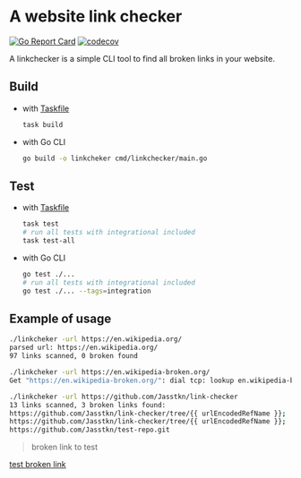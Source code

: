 # A website link checker

[![Go Report Card](https://goreportcard.com/badge/github.com/Jasstkn/link-checker)](https://goreportcard.com/report/github.com/Jasstkn/link-checker)
[![codecov](https://codecov.io/gh/Jasstkn/link-checker/branch/master/graph/badge.svg?token=Q95TYDZXJP)](https://codecov.io/gh/Jasstkn/link-checker)

A linkchecker is a simple CLI tool to find all broken links in your website. 

## Build

- with [Taskfile][1]

    ```bash
    task build
    ```

- with Go CLI

    ```bash
    go build -o linkcheker cmd/linkchecker/main.go
    ```

## Test


- with [Taskfile][1]

    ```bash
    task test
    # run all tests with integrational included
    task test-all
    ```

- with Go CLI

    ```bash
    go test ./...
    # run all tests with integrational included
    go test ./... --tags=integration
    ```

## Example of usage

```bash
./linkcheker -url https://en.wikipedia.org/
parsed url: https://en.wikipedia.org/
97 links scanned, 0 broken found

./linkcheker -url https://en.wikipedia-broken.org/
Get "https://en.wikipedia-broken.org/": dial tcp: lookup en.wikipedia-broken.org: no such host

./linkcheker -url https://github.com/Jasstkn/link-checker
13 links scanned, 3 broken links found:
https://github.com/Jasstkn/link-checker/tree/{{ urlEncodedRefName }};
https://github.com/Jasstkn/link-checker/tree/{{ urlEncodedRefName }};
https://github.com/Jasstkn/test-repo.git
```

[1]: https://taskfile.dev/

> broken link to test

<a href="https://github.com/Jasstkn/test-repo.git">test broken link</a>
